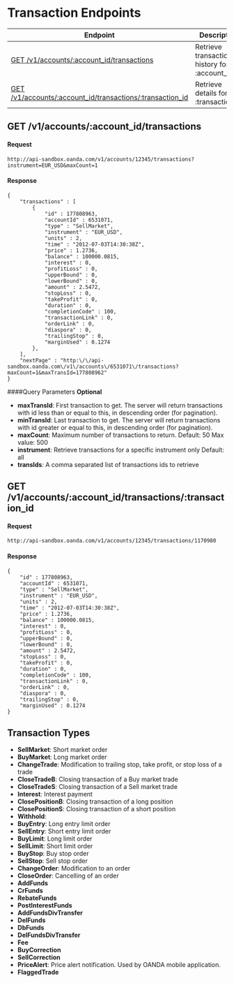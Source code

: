 # Transaction Endpoints

| Endpoint | Description |
| ---- | ---- |
| [GET /v1/accounts/:account_id/transactions](#get-v1accountsaccount_id) | Retrieve transaction history for :account_id |
| [GET /v1/accounts/:account_id/transactions/:transaction_id](transactions.md#get-v1accountsaccount_idtransactions-1) | Retrieve details for :transaction_id  |


## GET /v1/accounts/:account_id/transactions

#### Request
    http://api-sandbox.oanda.com/v1/accounts/12345/transactions?instrument=EUR_USD&maxCount=1

#### Response
    {
        "transactions" : [
            {
                "id" : 177808963,
                "accountId" : 6531071,
                "type" : "SellMarket",
                "instrument" : "EUR_USD",
                "units" : 2,
                "time" : "2012-07-03T14:30:38Z",
                "price" : 1.2736,
                "balance" : 100000.0815,
                "interest" : 0,
                "profitLoss" : 0,
                "upperBound" : 0,
                "lowerBound" : 0,
                "amount" : 2.5472,
                "stopLoss" : 0,
                "takeProfit" : 0,
                "duration" : 0,
                "completionCode" : 100,
                "transactionLink" : 0,
                "orderLink" : 0,
                "diaspora" : 0,
                "trailingStop" : 0,
                "marginUsed" : 0.1274
            },
        ],
        "nextPage" : "http:\/\/api-sandbox.oanda.com\/v1\/accounts\/6531071\/transactions?maxCount=1&maxTransId=177808962"
    }


####Query Parameters
**Optional**

* **maxTransId**: First transaction to get. The server will return transactions with id less than or equal to this, in descending order (for pagination). 
* **minTransId**: Last transaction to get. The server will return transactions with id greater or equal to this, in descending order (for pagination).
* **maxCount**: Maximum number of transactions to return. Default: 50 Max value: 500 
* **instrument**: Retrieve transactions for a specific instrument only Default: all 
* **transIds**: A comma separated list of transactions ids to retrieve


## GET /v1/accounts/:account_id/transactions/:transaction_id
#### Request
    http://api-sandbox.oanda.com/v1/accounts/12345/transactions/1170980

#### Response
    {
        "id" : 177808963,
        "accountId" : 6531071,
        "type" : "SellMarket",
        "instrument" : "EUR_USD",
        "units" : 2,
        "time" : "2012-07-03T14:30:38Z",
        "price" : 1.2736,
        "balance" : 100000.0815,
        "interest" : 0,
        "profitLoss" : 0,
        "upperBound" : 0,
        "lowerBound" : 0,
        "amount" : 2.5472,
        "stopLoss" : 0,
        "takeProfit" : 0,
        "duration" : 0,
        "completionCode" : 100,
        "transactionLink" : 0,
        "orderLink" : 0,
        "diaspora" : 0,
        "trailingStop" : 0,
        "marginUsed" : 0.1274
    }



## Transaction Types

* **SellMarket**: Short market order
* **BuyMarket**: Long market order
* **ChangeTrade**: Modification to trailing stop, take profit, or stop loss of a trade
* **CloseTradeB**: Closing transaction of a Buy market trade
* **CloseTradeS**: Closing transaction of a Sell market trade
* **Interest**: Interest payment
* **ClosePositionB**: Closing transaction of a long position
* **ClosePositionS**: Closing transaction of a short position
* **Withhold**: 
* **BuyEntry**: Long entry limit order
* **SellEntry**: Short entry limit order
* **BuyLimit**: Long limit order
* **SellLimit**: Short limit order
* **BuyStop**: Buy stop order
* **SellStop**: Sell stop order
* **ChangeOrder**: Modification to an order
* **CloseOrder**: Cancelling of an order
* **AddFunds**
* **CrFunds**
* **RebateFunds**
* **PostInterestFunds**
* **AddFundsDivTransfer**
* **DelFunds**
* **DbFunds**
* **DelFundsDivTransfer**
* **Fee**
* **BuyCorrection**
* **SellCorrection**
* **PriceAlert**: Price alert notification. Used by OANDA mobile application.
* **FlaggedTrade**
